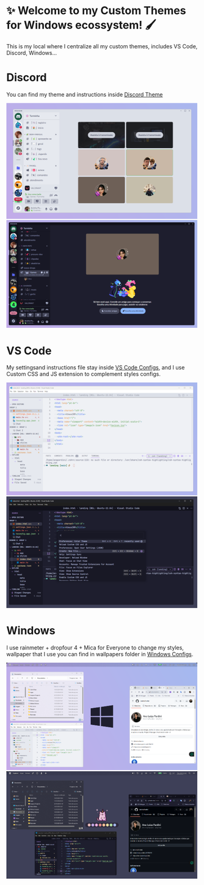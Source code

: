 # ✨ Welcome to my Custom Themes for Windows ecossystem! 🖌️
This is my local where I centralize all my custom themes, includes VS Code, Discord, Windows...

# Discord
You can find my theme and instructions inside [Discord Theme](https://github.com/AninhaPardini/CustomThemes/tree/Discord)

<img src="./DiscordWhite.png" alt="Discord White Example" width="500" style="display: inline-block; margin-right: 10px;">
<img src="./DiscordDark.png" alt="Discord Dark Example" width="500" style="display: inline-block;">


# VS Code
My settingsand instructions file stay inside [VS Code Configs](https://github.com/AninhaPardini/CustomThemes/tree/VS-Code), and I use Custom CSS and JS extension to complement styles configs.

<img src="./VSCodeWhite.png" alt="VS Code White Example" width="500" style="display: inline-block; margin-right: 10px;">
<img src="./VSCodeDark.png" alt="VS Code Dark Example" width="500" style="display: inline-block;">

# Windows
I use rainmeter + dropfour 4 + Mica for Everyone to change my styles, wallpaper that I use you can find in wallpapers folder in [Windows Configs](https://github.com/AninhaPardini/CustomThemes/tree/Windows).

<img src="./WindowsWhite.png" alt="Windows White Example" width="500" style="display: inline-block; margin-right: 10px;">
<img src="./WindowsDark.png" alt="Windows Dark Example" width="500" style="display: inline-block;">
